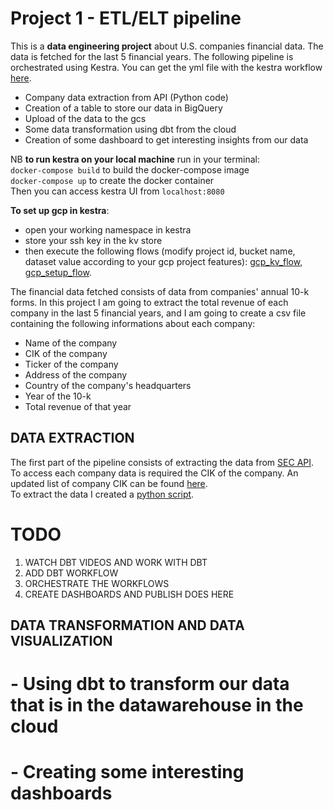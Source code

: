 # Project 1 - ETL/ELT pipeline
This is a **data engineering project** about U.S. companies financial data. 
The data is fetched for the last 5 financial years. The following pipeline is orchestrated using Kestra.
You can get the yml file with the kestra workflow [here](https://github.com/ChiarelliS/Portfolio/blob/main/Project1/workflow.yml). 
* Company data extraction from API (Python code)
* Creation of a table to store our data in BigQuery
* Upload of the data to the gcs
* Some data transformation using dbt from the cloud
* Creation of some dashboard to get interesting insights from our data

NB **to run kestra on your local machine** run in your terminal:\
`docker-compose build` to build the docker-compose image\
`docker-compose up` to create the docker container\
Then you can access kestra UI from `localhost:8080`

**To set up gcp in kestra**:
* open your working namespace in kestra
* store your ssh key in the kv store
* then execute the following flows (modify project id, bucket name, dataset value according to your gcp project features): [gcp_kv_flow](https://github.com/ChiarelliS/Portfolio/blob/main/Project1/flows/gcp_kv.yml), [gcp_setup_flow](https://github.com/ChiarelliS/Portfolio/blob/main/Project1/flows/gcp_setup.yml).

The financial data fetched consists of data from companies' annual 10-k forms.
   In this project I am going to extract the total revenue of each company in the last 5 financial years, and I am going to create a csv file containing the following informations about each company:
* Name of the company
* CIK of the company
* Ticker of the company
* Address of the company
* Country of the company's headquarters
* Year of the 10-k
* Total revenue of that year


## DATA EXTRACTION 
The first part of the pipeline consists of extracting the data from [SEC API](https://www.sec.gov/search-filings/edgar-application-programming-interfaces).\
To access each company data is required the CIK of the company. An updated list of company CIK can be found [here](https://www.sec.gov/files/company_tickers.json).\
To extract the data I created a [python script](https://github.com/ChiarelliS/Portfolio/blob/main/Project1/api.py).


# TODO
1. WATCH DBT VIDEOS AND WORK WITH DBT
2. ADD DBT WORKFLOW
3. ORCHESTRATE THE WORKFLOWS
4. CREATE DASHBOARDS AND PUBLISH DOES HERE



## DATA TRANSFORMATION AND DATA VISUALIZATION
# - Using dbt to transform our data that is in the datawarehouse in the cloud
# - Creating some interesting dashboards 
